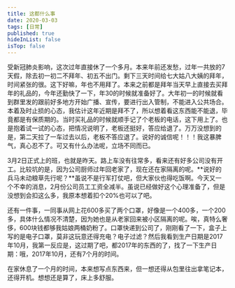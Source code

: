 ```yaml
---
title: 这都什么事
date: 2020-03-03
tags: [日常]
published: true
hideInList: false
isTop: false
---
```




受新冠肺炎影响，这次过年直接休了一个多月。本来年前还发愁，过年一共放的7天假，除去初一初二不拜年、初五不出门。剩下三天时间给七大姑八大姨的拜年，时间紧张的很。这下好嘛，年也不用拜了。本来之前都是拜年当天早上直接去买拜年的礼品的，今年还勤快了一下，年30的时候就准备好了。大年初一的时候就看到群里发的跟前好多地方开始广播、宣传，要进行出入管制，不能进入公共场合。本着及时止损的心态，我估计这年近期是拜不了，所以想着看这东西能不能退，毕竟都是有保质期的。当时买礼品的时候就顺手记了个老板的电话，这下用上了。也是抱着试一试的心态，把情况说明了，老板还挺好，答应给退了。万万没想到的是，第二天拉了一车过去以后，老板不答应退了。说好的诚信呢！！！我这暴脾气，真心忍不了。可又有什么办法呢，立场不同而已。

3月2日正式上的班，也就是昨天。路上车没有往常多，看来还有好多公司没有开工。比较坑的是，因为公司厨师过年回老家了，现在还在家隔离的呢。**说好的兵马未动粮草先行呢？**虽说不是行军打仗吧，但大家伙也得吃饭啊。今天又一个不幸的消息，2月份公司员工工资全减半。虽说已经做好这个心理准备了，但是没想到会扣这么多，我原本想着扣个20%也可以了吧。

还有一件事，一同事从网上花600多买了两个口罩，好像是一个400多，一个200多，具体什么情况不清楚，因为她也是从老家回来被小区隔离的呢。唉，真特么奢侈，600块钱都够我姑娘两桶奶粉了。口罩快递到公司了，刚刚看了一下，盒子上写的是电子口罩，莫非这玩意还得充电？电子过滤？然后我看到生产日期是2017年10月，我第一反应是，这过期了吧，都2017年的东西的了，找了一下生产日期：哦，2017年10月，还有7个月的时间。

在家休息了一个月的时间，本来想写点东西来，但一想还得从包里往出拿笔记本，还得开机。想想还是算了，床上多舒服。

